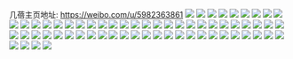 几蓓主页地址: https://weibo.com/u/5982363861 
![](https://wx4.sinaimg.cn/mw2000/006wRo7Hly1h8xh86071tj30zu0zudvl.jpg) 
![](https://wx4.sinaimg.cn/mw2000/006wRo7Hly1h8xh9l9fchj32c02c0e8a.jpg) 
![](https://wx4.sinaimg.cn/mw2000/006wRo7Hly1h8xhaba6egj32c02c04qr.jpg) 
![](https://wx4.sinaimg.cn/mw2000/006wRo7Hly1h0f6gujs45j32c0340kjm.jpg) 
![](https://wx4.sinaimg.cn/mw2000/006wRo7Hly1h0f6grexcjj32c0340b2d.jpg) 
![](https://wx4.sinaimg.cn/mw2000/006wRo7Hly1h0f6gzhxz9j32c0340b2b.jpg) 
![](https://wx4.sinaimg.cn/mw2000/006wRo7Hly1gyw31ggiaij31mp1mp7wh.jpg) 
![](https://wx4.sinaimg.cn/mw2000/006wRo7Hly1gyw31muiwyj32c02c01kz.jpg) 
![](https://wx4.sinaimg.cn/mw2000/006wRo7Hly1gyw31q3nlwj32c02c2u0z.jpg) 
![](https://wx4.sinaimg.cn/mw2000/006wRo7Hly1gyojgcf3vkj31o01o0qv5.jpg) 
![](https://wx4.sinaimg.cn/mw2000/006wRo7Hly1gxyep6lfmwj31m61m61kx.jpg) 
![](https://wx4.sinaimg.cn/mw2000/006wRo7Hly1gxyeps7upij31qn1qn1kx.jpg) 
![](https://wx4.sinaimg.cn/mw2000/006wRo7Hly1gw6jhfp13jj31lu1lub29.jpg) 
![](https://wx4.sinaimg.cn/mw2000/006wRo7Hly1gw6jhhmermj32c02c0npf.jpg) 
![](https://wx4.sinaimg.cn/mw2000/006wRo7Hly1gvjst37aigj61o01o0e8102.jpg) 
![](https://wx4.sinaimg.cn/mw2000/006wRo7Hly1gvjst5l75mj62c02c07wi02.jpg) 
![](https://wx4.sinaimg.cn/mw2000/006wRo7Hly1gv4qx0zhroj62c02c0npd02.jpg) 
![](https://wx4.sinaimg.cn/mw2000/006wRo7Hly1gv4qx2sgtbj63402c0b2a02.jpg) 
![](https://wx4.sinaimg.cn/mw2000/006wRo7Hly1guuad2n85wj60zo256h9m02.jpg) 
![](https://wx4.sinaimg.cn/mw2000/006wRo7Hly1guomatj8y4j62c02c0b2a02.jpg) 
![](https://wx4.sinaimg.cn/mw2000/006wRo7Hly1guomaxqwwcj62c62c0npe02.jpg) 
![](https://wx4.sinaimg.cn/mw2000/006wRo7Hly1gt0h9xhrboj31o01o0b29.jpg) 
![](https://wx4.sinaimg.cn/mw2000/006wRo7Hly1gt0h9rnkc6j32c02c07wj.jpg) 
![](https://wx4.sinaimg.cn/mw2000/006wRo7Hly1gshn4ro43xj31o01o0b2d.jpg) 
![](https://wx4.sinaimg.cn/mw2000/006wRo7Hly1gshn4vpq9kj32c02c0qve.jpg) 
![](https://wx4.sinaimg.cn/mw2000/006wRo7Hly1gshn4x3bs1j31o01o0hdt.jpg) 
![](https://wx4.sinaimg.cn/mw2000/006wRo7Hly1gshn4z8lglj32c02c0he0.jpg) 
![](https://wx4.sinaimg.cn/mw2000/006wRo7Hly1grvxgy4zexj32c02c0b2a.jpg) 
![](https://wx4.sinaimg.cn/mw2000/006wRo7Hly1grvxgwwxgkj32c02c0kjm.jpg) 
![](https://wx4.sinaimg.cn/mw2000/006wRo7Hly1grpp9kor6bj31o01o01kx.jpg) 
![](https://wx4.sinaimg.cn/mw2000/006wRo7Hly1grpp9j0it6j32c02c0npd.jpg) 
![](https://wx4.sinaimg.cn/mw2000/006wRo7Hly1grgm8krssuj31o01o07wh.jpg) 
![](https://wx4.sinaimg.cn/mw2000/006wRo7Hly1grgmdl6xvvj32c02c07wh.jpg) 
![](https://wx4.sinaimg.cn/mw2000/006wRo7Hly1grgmdp65k2j32c02c0tt1.jpg) 
![](https://wx4.sinaimg.cn/mw2000/006wRo7Hly1grgmdrj9qqj31900u0qe2.jpg) 
![](https://wx4.sinaimg.cn/mw2000/006wRo7Hly1gqsjpf4mtnj31o01o0u0x.jpg) 
![](https://wx4.sinaimg.cn/mw2000/006wRo7Hly1gqsjpgng9vj32c02c01ky.jpg) 
![](https://wx4.sinaimg.cn/mw2000/006wRo7Hly1gqsjpjpmzjj31w01w0npe.jpg) 
![](https://wx4.sinaimg.cn/mw2000/006wRo7Hly1gqsjpdx460j32c02c0b2a.jpg) 
![](https://wx4.sinaimg.cn/mw2000/006wRo7Hly1gqsjpnrdduj32c02c0b2g.jpg) 
![](https://wx4.sinaimg.cn/mw2000/006wRo7Hly1gqsjpkzzz0j32c02c0u0y.jpg) 
![](https://wx4.sinaimg.cn/mw2000/006wRo7Hly1gqoubfmza9j328n28nb29.jpg) 
![](https://wx4.sinaimg.cn/mw2000/006wRo7Hly1gqoubg4tnej32c02c0e81.jpg) 
![](https://wx4.sinaimg.cn/mw2000/006wRo7Hly1go1afzaccdj31o01o0qv5.jpg) 
![](https://wx4.sinaimg.cn/mw2000/006wRo7Hly1go1aeyfcwij32c02c0kjl.jpg) 
![](https://wx4.sinaimg.cn/mw2000/006wRo7Hly1go1afbagjuj32c02c0b29.jpg) 
![](https://wx4.sinaimg.cn/mw2000/006wRo7Hly1go1afwmtfwj32c02c04qr.jpg) 
![](https://wx4.sinaimg.cn/mw2000/006wRo7Hly1go0y2gny7nj31o01o0x6p.jpg) 
![](https://wx4.sinaimg.cn/mw2000/006wRo7Hly1gm7ai29338j30zo256h6o.jpg) 
![](https://wx4.sinaimg.cn/mw2000/006wRo7Hly1gm1oy0e15yj31o01o0hdt.jpg) 
![](https://wx4.sinaimg.cn/mw2000/006wRo7Hly1gm1oxz0p36j32c02c0u0x.jpg) 
![](https://wx4.sinaimg.cn/mw2000/006wRo7Hly1gi7uqu6db7j30yi1pc7wi.jpg) 
![](https://wx4.sinaimg.cn/mw2000/006wRo7Hly1gebmxq5qoej31o01o0kjl.jpg) 
![](https://wx4.sinaimg.cn/mw2000/006wRo7Hly1gebmxtadp8j31o01o01cd.jpg) 
![](https://wx4.sinaimg.cn/mw2000/006wRo7Hly1gebmxqxgqoj31o01o0hdt.jpg) 
![](https://wx4.sinaimg.cn/mw2000/006wRo7Hly1gebmxrsvg2j31o01o01ky.jpg) 
![](https://wx4.sinaimg.cn/mw2000/006wRo7Hly1gebmxu1xbij32c02c01kx.jpg) 
![](https://wx4.sinaimg.cn/mw2000/006wRo7Hly1gebmxss36hj31o01o0e81.jpg) 
![](https://wx4.sinaimg.cn/mw2000/006wRo7Hly1ge9maza4vrj31o01o0hdt.jpg) 
![](https://wx4.sinaimg.cn/mw2000/006wRo7Hly1ge9mb1dbvzj31o01o01kx.jpg) 
![](https://wx4.sinaimg.cn/mw2000/006wRo7Hly1ge9maw9rf5j31o01o0kjl.jpg) 
![](https://wx4.sinaimg.cn/mw2000/006wRo7Hly1gd3rhd93phj30u01hcx6t.jpg) 
![](https://wx4.sinaimg.cn/mw2000/006wRo7Hly1gd3rhavcdij30u01hcnpk.jpg) 
